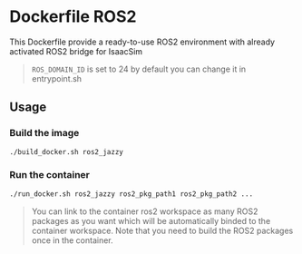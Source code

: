 # Dockerfile ROS2

This Dockerfile provide a ready-to-use ROS2 environment with already activated ROS2 bridge for IsaacSim

> `ROS_DOMAIN_ID` is set to 24 by default you can change it in entrypoint.sh

## Usage

### Build the image

```bash
./build_docker.sh ros2_jazzy
```

### Run the container

```bash
./run_docker.sh ros2_jazzy ros2_pkg_path1 ros2_pkg_path2 ...
```

> You can link to the container ros2 workspace as many ROS2 packages as you want which will be automatically binded to the container workspace. Note that you need to build the ROS2 packages once in the container.